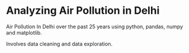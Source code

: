 # Analyzing Air Pollution in Delhi
Air Pollution In Delhi over the past 25 years using python, pandas, numpy and matplotlib.


Involves data cleaning and data exploration.
